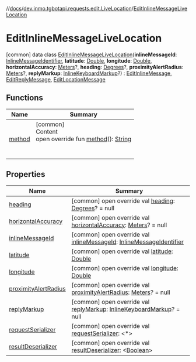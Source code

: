//[docs](../../../index.md)/[dev.inmo.tgbotapi.requests.edit.LiveLocation](../index.md)/[EditInlineMessageLiveLocation](index.md)



# EditInlineMessageLiveLocation  
 [common] data class [EditInlineMessageLiveLocation](index.md)(**inlineMessageId**: [InlineMessageIdentifier](../../dev.inmo.tgbotapi.types/index.md#%5Bdev.inmo.tgbotapi.types%2FInlineMessageIdentifier%2F%2F%2FPointingToDeclaration%2F%5D%2FClasslikes%2F625018081), **latitude**: [Double](https://kotlinlang.org/api/latest/jvm/stdlib/kotlin/-double/index.html), **longitude**: [Double](https://kotlinlang.org/api/latest/jvm/stdlib/kotlin/-double/index.html), **horizontalAccuracy**: [Meters](../../dev.inmo.tgbotapi.types/index.md#%5Bdev.inmo.tgbotapi.types%2FMeters%2F%2F%2FPointingToDeclaration%2F%5D%2FClasslikes%2F625018081)?, **heading**: [Degrees](../../dev.inmo.tgbotapi.types/index.md#%5Bdev.inmo.tgbotapi.types%2FDegrees%2F%2F%2FPointingToDeclaration%2F%5D%2FClasslikes%2F625018081)?, **proximityAlertRadius**: [Meters](../../dev.inmo.tgbotapi.types/index.md#%5Bdev.inmo.tgbotapi.types%2FMeters%2F%2F%2FPointingToDeclaration%2F%5D%2FClasslikes%2F625018081)?, **replyMarkup**: [InlineKeyboardMarkup](../../dev.inmo.tgbotapi.types.buttons/-inline-keyboard-markup/index.md)?) : [EditInlineMessage](../../dev.inmo.tgbotapi.requests.edit.abstracts/-edit-inline-message/index.md), [EditReplyMessage](../../dev.inmo.tgbotapi.requests.edit.abstracts/-edit-reply-message/index.md), [EditLocationMessage](../../dev.inmo.tgbotapi.requests.edit.abstracts/-edit-location-message/index.md)   


## Functions  
  
|  Name |  Summary | 
|---|---|
| <a name="dev.inmo.tgbotapi.requests.edit.LiveLocation/EditInlineMessageLiveLocation/method/#/PointingToDeclaration/"></a>[method](method.md)| <a name="dev.inmo.tgbotapi.requests.edit.LiveLocation/EditInlineMessageLiveLocation/method/#/PointingToDeclaration/"></a>[common]  <br>Content  <br>open override fun [method](method.md)(): [String](https://kotlinlang.org/api/latest/jvm/stdlib/kotlin/-string/index.html)  <br><br><br>|


## Properties  
  
|  Name |  Summary | 
|---|---|
| <a name="dev.inmo.tgbotapi.requests.edit.LiveLocation/EditInlineMessageLiveLocation/heading/#/PointingToDeclaration/"></a>[heading](heading.md)| <a name="dev.inmo.tgbotapi.requests.edit.LiveLocation/EditInlineMessageLiveLocation/heading/#/PointingToDeclaration/"></a> [common] open override val [heading](heading.md): [Degrees](../../dev.inmo.tgbotapi.types/index.md#%5Bdev.inmo.tgbotapi.types%2FDegrees%2F%2F%2FPointingToDeclaration%2F%5D%2FClasslikes%2F625018081)? = null   <br>|
| <a name="dev.inmo.tgbotapi.requests.edit.LiveLocation/EditInlineMessageLiveLocation/horizontalAccuracy/#/PointingToDeclaration/"></a>[horizontalAccuracy](horizontal-accuracy.md)| <a name="dev.inmo.tgbotapi.requests.edit.LiveLocation/EditInlineMessageLiveLocation/horizontalAccuracy/#/PointingToDeclaration/"></a> [common] open override val [horizontalAccuracy](horizontal-accuracy.md): [Meters](../../dev.inmo.tgbotapi.types/index.md#%5Bdev.inmo.tgbotapi.types%2FMeters%2F%2F%2FPointingToDeclaration%2F%5D%2FClasslikes%2F625018081)? = null   <br>|
| <a name="dev.inmo.tgbotapi.requests.edit.LiveLocation/EditInlineMessageLiveLocation/inlineMessageId/#/PointingToDeclaration/"></a>[inlineMessageId](inline-message-id.md)| <a name="dev.inmo.tgbotapi.requests.edit.LiveLocation/EditInlineMessageLiveLocation/inlineMessageId/#/PointingToDeclaration/"></a> [common] open override val [inlineMessageId](inline-message-id.md): [InlineMessageIdentifier](../../dev.inmo.tgbotapi.types/index.md#%5Bdev.inmo.tgbotapi.types%2FInlineMessageIdentifier%2F%2F%2FPointingToDeclaration%2F%5D%2FClasslikes%2F625018081)   <br>|
| <a name="dev.inmo.tgbotapi.requests.edit.LiveLocation/EditInlineMessageLiveLocation/latitude/#/PointingToDeclaration/"></a>[latitude](latitude.md)| <a name="dev.inmo.tgbotapi.requests.edit.LiveLocation/EditInlineMessageLiveLocation/latitude/#/PointingToDeclaration/"></a> [common] open override val [latitude](latitude.md): [Double](https://kotlinlang.org/api/latest/jvm/stdlib/kotlin/-double/index.html)   <br>|
| <a name="dev.inmo.tgbotapi.requests.edit.LiveLocation/EditInlineMessageLiveLocation/longitude/#/PointingToDeclaration/"></a>[longitude](longitude.md)| <a name="dev.inmo.tgbotapi.requests.edit.LiveLocation/EditInlineMessageLiveLocation/longitude/#/PointingToDeclaration/"></a> [common] open override val [longitude](longitude.md): [Double](https://kotlinlang.org/api/latest/jvm/stdlib/kotlin/-double/index.html)   <br>|
| <a name="dev.inmo.tgbotapi.requests.edit.LiveLocation/EditInlineMessageLiveLocation/proximityAlertRadius/#/PointingToDeclaration/"></a>[proximityAlertRadius](proximity-alert-radius.md)| <a name="dev.inmo.tgbotapi.requests.edit.LiveLocation/EditInlineMessageLiveLocation/proximityAlertRadius/#/PointingToDeclaration/"></a> [common] open override val [proximityAlertRadius](proximity-alert-radius.md): [Meters](../../dev.inmo.tgbotapi.types/index.md#%5Bdev.inmo.tgbotapi.types%2FMeters%2F%2F%2FPointingToDeclaration%2F%5D%2FClasslikes%2F625018081)? = null   <br>|
| <a name="dev.inmo.tgbotapi.requests.edit.LiveLocation/EditInlineMessageLiveLocation/replyMarkup/#/PointingToDeclaration/"></a>[replyMarkup](reply-markup.md)| <a name="dev.inmo.tgbotapi.requests.edit.LiveLocation/EditInlineMessageLiveLocation/replyMarkup/#/PointingToDeclaration/"></a> [common] open override val [replyMarkup](reply-markup.md): [InlineKeyboardMarkup](../../dev.inmo.tgbotapi.types.buttons/-inline-keyboard-markup/index.md)? = null   <br>|
| <a name="dev.inmo.tgbotapi.requests.edit.LiveLocation/EditInlineMessageLiveLocation/requestSerializer/#/PointingToDeclaration/"></a>[requestSerializer](request-serializer.md)| <a name="dev.inmo.tgbotapi.requests.edit.LiveLocation/EditInlineMessageLiveLocation/requestSerializer/#/PointingToDeclaration/"></a> [common] open override val [requestSerializer](request-serializer.md): <*>   <br>|
| <a name="dev.inmo.tgbotapi.requests.edit.LiveLocation/EditInlineMessageLiveLocation/resultDeserializer/#/PointingToDeclaration/"></a>[resultDeserializer](index.md#%5Bdev.inmo.tgbotapi.requests.edit.LiveLocation%2FEditInlineMessageLiveLocation%2FresultDeserializer%2F%23%2FPointingToDeclaration%2F%5D%2FProperties%2F625018081)| <a name="dev.inmo.tgbotapi.requests.edit.LiveLocation/EditInlineMessageLiveLocation/resultDeserializer/#/PointingToDeclaration/"></a> [common] open override val [resultDeserializer](index.md#%5Bdev.inmo.tgbotapi.requests.edit.LiveLocation%2FEditInlineMessageLiveLocation%2FresultDeserializer%2F%23%2FPointingToDeclaration%2F%5D%2FProperties%2F625018081): <[Boolean](https://kotlinlang.org/api/latest/jvm/stdlib/kotlin/-boolean/index.html)>   <br>|

